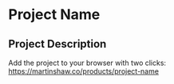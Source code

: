 # Project Name
## Project Description

Add the project to your browser with two clicks: https://martinshaw.co/products/project-name
